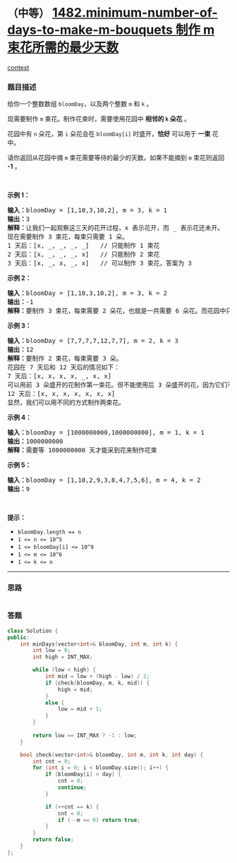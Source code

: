 # `（中等）` [1482.minimum-number-of-days-to-make-m-bouquets 制作 m 束花所需的最少天数](https://leetcode-cn.com/problems/minimum-number-of-days-to-make-m-bouquets/)

[contest](https://leetcode-cn.com/contest/weekly-contest-193/problems/minimum-number-of-days-to-make-m-bouquets/)

### 题目描述
<p>给你一个整数数组 <code>bloomDay</code>，以及两个整数 <code>m</code> 和 <code>k</code> 。</p>
<p>现需要制作 <code>m</code> 束花。制作花束时，需要使用花园中 <strong>相邻的 <code>k</code> 朵花</strong> 。</p>
<p>花园中有 <code>n</code> 朵花，第 <code>i</code> 朵花会在 <code>bloomDay[i]</code> 时盛开，<strong>恰好</strong> 可以用于 <strong>一束</strong> 花中。</p>
<p>请你返回从花园中摘 <code>m</code> 束花需要等待的最少的天数。如果不能摘到 <code>m</code> 束花则返回 <strong>-1</strong> 。</p>
<p>&nbsp;</p>
<p><strong>示例 1：</strong></p>
<pre><strong>输入：</strong>bloomDay = [1,10,3,10,2], m = 3, k = 1
<strong>输出：</strong>3
<strong>解释：</strong>让我们一起观察这三天的花开过程，x 表示花开，而 _ 表示花还未开。
现在需要制作 3 束花，每束只需要 1 朵。
1 天后：[x, _, _, _, _]   // 只能制作 1 束花
2 天后：[x, _, _, _, x]   // 只能制作 2 束花
3 天后：[x, _, x, _, x]   // 可以制作 3 束花，答案为 3
</pre>

<p><strong>示例 2：</strong></p>
<pre><strong>输入：</strong>bloomDay = [1,10,3,10,2], m = 3, k = 2
<strong>输出：</strong>-1
<strong>解释：</strong>要制作 3 束花，每束需要 2 朵花，也就是一共需要 6 朵花。而花园中只有 5 朵花，无法满足制作要求，返回 -1 。
</pre>

<p><strong>示例 3：</strong></p>
<pre><strong>输入：</strong>bloomDay = [7,7,7,7,12,7,7], m = 2, k = 3
<strong>输出：</strong>12
<strong>解释：</strong>要制作 2 束花，每束需要 3 朵。
花园在 7 天后和 12 天后的情况如下：
7 天后：[x, x, x, x, _, x, x]
可以用前 3 朵盛开的花制作第一束花。但不能使用后 3 朵盛开的花，因为它们不相邻。
12 天后：[x, x, x, x, x, x, x]
显然，我们可以用不同的方式制作两束花。
</pre>

<p><strong>示例 4：</strong></p>
<pre><strong>输入：</strong>bloomDay = [1000000000,1000000000], m = 1, k = 1
<strong>输出：</strong>1000000000
<strong>解释：</strong>需要等 1000000000 天才能采到花来制作花束
</pre>

<p><strong>示例 5：</strong></p>
<pre><strong>输入：</strong>bloomDay = [1,10,2,9,3,8,4,7,5,6], m = 4, k = 2
<strong>输出：</strong>9
</pre>

<p>&nbsp;</p>
<p><strong>提示：</strong></p>
<ul>
	<li><code>bloomDay.length == n</code></li>
	<li><code>1 <= n <= 10^5</code></li>
	<li><code>1 <= bloomDay[i] <= 10^9</code></li>
	<li><code>1 <= m <= 10^6</code></li>
	<li><code>1 <= k <= n</code></li>
</ul>

---
### 思路
```

```



### 答题
``` C++
class Solution {
public:
    int minDays(vector<int>& bloomDay, int m, int k) {
        int low = 0;
        int high = INT_MAX;

        while (low < high) {
            int mid = low + (high - low) / 2;
            if (check(bloomDay, m, k, mid)) {
                high = mid;
            }
            else {
                low = mid + 1;
            }
        }
        
        return low == INT_MAX ? -1 : low;
    }

    bool check(vector<int>& bloomDay, int m, int k, int day) {
        int cnt = 0;
        for (int i = 0; i < bloomDay.size(); i++) {
            if (bloomDay[i] > day) {
                cnt = 0;
                continue;
            }

            if (++cnt == k) {
                cnt = 0;
                if (--m == 0) return true;
            }
        }
        return false;
    }
};
```




